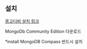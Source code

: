 ## 설치

[몽고디비 설치 링크](https://www.mongodb.com/docs/manual/administration/install-community/)

MongoDb Community Edition 다운로드


*install MongoDB Compass 반드시 설치

